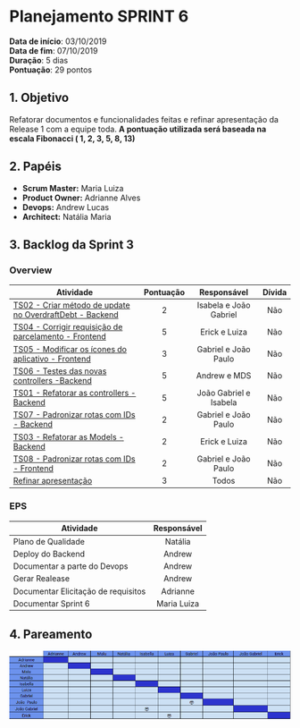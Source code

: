 # Planejamento SPRINT 6

**Data de início**: 03/10/2019 <br/>
**Data de fim**: 07/10/2019 <br/>
**Duração**: 5 dias <br/>
**Pontuação**: 29 pontos 

## 1. Objetivo

Refatorar documentos e funcionalidades feitas e refinar apresentação da Release 1 com a equipe toda. **A pontuação utilizada será baseada na escala Fibonacci ( 1, 2, 3, 5, 8, 13)**


## 2. Papéis 

* **Scrum Master:** Maria Luiza
* **Product Owner:** Adrianne Alves
* **Devops:** Andrew Lucas
* **Architect:** Natália Maria


## 3. Backlog da Sprint 3

### Overview
| Atividade | Pontuação | Responsável | Dívida |
| -------- | :----: | :----: | :----: |
| [TS02 - Criar método de update no OverdraftDebt - Backend](https://github.com/fga-eps-mds/2019.2-Over26/issues/93)| 2 | Isabela e João Gabriel | Não|
|[TS04 - Corrigir requisição de parcelamento - Frontend](https://github.com/fga-eps-mds/2019.2-Over26/issues/97) | 5 |  Erick e Luiza |Não|
| [TS05 - Modificar os ícones do aplicativo - Frontend](https://github.com/fga-eps-mds/2019.2-Over26/issues/98) | 3 | Gabriel e João Paulo |Não|
| [TS06 - Testes das novas controllers -Backend](https://github.com/fga-eps-mds/2019.2-Over26/issues/99) | 5 | Andrew e MDS |Não|
| [TS01 - Refatorar as controllers - Backend](https://github.com/fga-eps-mds/2019.2-Over26/issues/92) | 5 | João Gabriel e Isabela |Não|
| [TS07 - Padronizar rotas com IDs - Backend](https://github.com/fga-eps-mds/2019.2-Over26/issues/100) | 2 |  Gabriel e João Paulo |Não|
| [TS03 - Refatorar as Models - Backend](https://github.com/fga-eps-mds/2019.2-Over26/issues/94) | 2| Erick e Luiza | Não|
| [TS08 - Padronizar rotas com IDs - Frontend](https://github.com/fga-eps-mds/2019.2-Over26/issues/101)| 2 | Gabriel e João Paulo  |Não|
| [Refinar apresentação](https://github.com/fga-eps-mds/2019.2-Over26/issues/102) | 3 |  Todos |Não|

### EPS
| Atividade | Responsável |
| -------- | :----: |
| Plano de Qualidade | Natália  |
| Deploy do Backend | Andrew |
| Documentar a parte do Devops | Andrew |
| Gerar Realease | Andrew |
| Documentar Elicitação de requisitos | Adrianne |
| Documentar Sprint 6 | Maria Luiza |

## 4. Pareamento
![](../../images/metrics_agile/pareamento_sprint6.png)